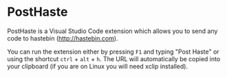 # PostHaste

PostHaste is a Visual Studio Code extension which allows you to send any code to hastebin (http://hastebin.com).

You can run the extension either by pressing ```F1``` and typing "Post Haste" or using the shortcut ```ctrl``` + ```alt``` + ```h```. 
The URL will automatically be copied into your clipboard (if you are on Linux you will need xclip installed).